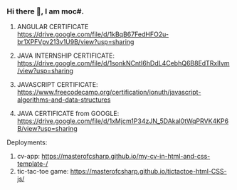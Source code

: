 ### Hi there 👋, I am moc#.

1) ANGULAR CERTIFICATE https://drive.google.com/file/d/1kBqB67FedHFO2u-br1XPFVpv213v1U9B/view?usp=sharing

2) JAVA INTERNSHIP CERTIFICATE: https://drive.google.com/file/d/1sonkNCntI6hDdL4CebhQ6B8EdTRxIIvm/view?usp=sharing

3) JAVASCRIPT CERTIFICATE: https://www.freecodecamp.org/certification/ionuth/javascript-algorithms-and-data-structures

4) JAVA CERTIFICATE from GOOGLE: https://drive.google.com/file/d/1xMjcm1P34zJN_5DAkal0tWqPRVK4KP6B/view?usp=sharing




Deployments: 
1) cv-app: https://masterofcsharp.github.io/my-cv-in-html-and-css-template-/
2) tic-tac-toe game: https://masterofcsharp.github.io/tictactoe-html-CSS-js/

<!--
**masterofcsharp/masterofcsharp** is a ✨ _special_ ✨ repository because its `README.md` (this file) appears on your GitHub profile.

Here are some ideas to get you started:

- 🔭 I’m currently working on ...
- 🌱 I’m currently learning ...
- 👯 I’m looking to collaborate on ...
- 🤔 I’m looking for help with ...
- 💬 Ask me about ...
- 📫 How to reach me: ...
- 😄 Pronouns: ...
- ⚡ Fun fact: ...
-->
